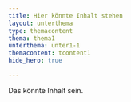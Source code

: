 ```yaml
---
title: Hier könnte Inhalt stehen
layout: unterthema
type: themacontent
thema: thema1
unterthema: unter1-1
themacontent: tcontent1
hide_hero: true

---
```


Das könnte Inhalt sein.
